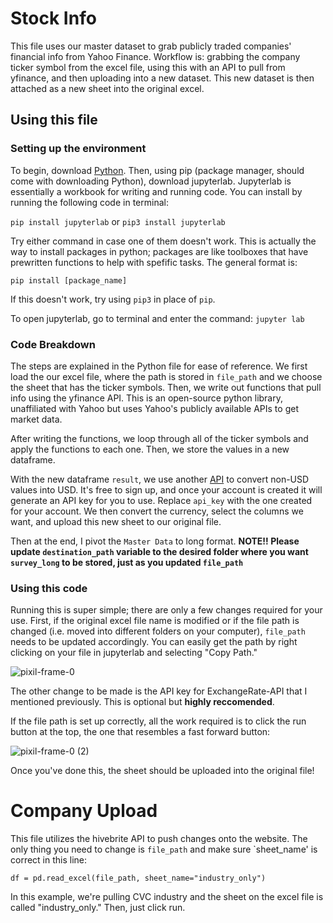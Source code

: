 # Stock Info
This file uses our master dataset to grab publicly traded companies' financial info from Yahoo Finance. Workflow is: grabbing the company ticker symbol from the excel file, using this with an API to pull from yfinance, and then uploading into a new dataset. This new dataset is then attached as a new sheet into the original excel.

## Using this file

### Setting up the environment
To begin, download [Python](https://www.python.org/downloads/). Then, using pip (package manager, should come with downloading Python), download jupyterlab. Jupyterlab is essentially a workbook for writing and running code. You can install by running the following code in terminal:

`pip install jupyterlab` or `pip3 install jupyterlab`

Try either command in case one of them doesn't work. This is actually the way to install packages in python; packages are like toolboxes that have prewritten functions to help with spefific tasks. The general format is:

`pip install [package_name]`

If this doesn't work, try using `pip3` in place of `pip`.

To open jupyterlab, go to terminal and enter the command: `jupyter lab`

### Code Breakdown
The steps are explained in the Python file for ease of reference. We first load the our excel file, where the path is stored in `file_path` and we choose the sheet that has the ticker symbols. Then, we write out functions that pull info using the yfinance API. This is an open-source python library, unaffiliated with Yahoo but uses Yahoo's publicly available APIs to get market data. 

After writing the functions, we loop through all of the ticker symbols and apply the functions to each one. Then, we store the values in a new dataframe.

With the new dataframe `result`, we use another [API](https://www.exchangerate-api.com/) to convert non-USD values into USD. It's free to sign up, and once your account is created it will generate an API key for you to use. Replace `api_key` with the one created for your account. We then convert the currency, select the columns we want, and upload this new sheet to our original file.

Then at the end, I pivot the `Master Data` to long format. **NOTE!! Please update `destination_path` variable to the desired folder where you want `survey_long` to be stored, just as you updated `file_path`**

### Using this code
Running this is super simple; there are only a few changes required for your use. First, if the original excel file name is modified or if the file path is changed (i.e. moved into different folders on your computer), `file_path` needs to be updated accordingly. You can easily get the path by right clicking on your file in jupyterlab and selecting "Copy Path."

![pixil-frame-0](https://github.com/user-attachments/assets/d656da05-c5c1-4a8f-b481-e8ec60380204)

The other change to be made is the API key for ExchangeRate-API that I mentioned previously. This is optional but **highly reccomended**. 

If the file path is set up correctly, all the work required is to click the run button at the top, the one that resembles a fast forward button:

![pixil-frame-0 (2)](https://github.com/user-attachments/assets/d4b45233-a1f9-40de-914b-234d5224f0cd)

Once you've done this, the sheet should be uploaded into the original file!


# Company Upload
This file utilizes the hivebrite API to push changes onto the website. The only thing you need to change is `file_path` and make sure `sheet_name' is correct in this line:

`df = pd.read_excel(file_path, sheet_name="industry_only")`

In this example, we're pulling CVC industry and the sheet on the excel file is called "industry_only." Then, just click run.
